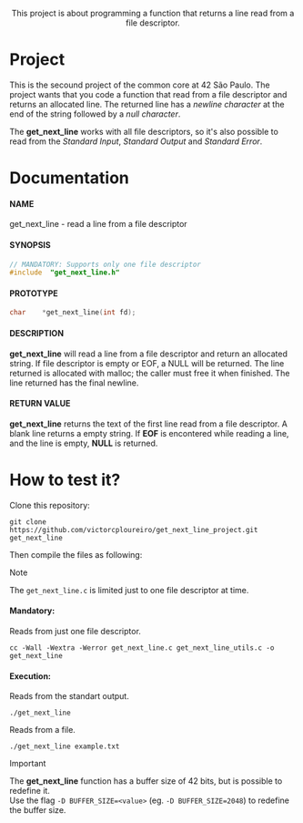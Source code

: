 <p align="center">
  This project is about programming a function that returns a line read from a file descriptor.
</p>

# Project

This is the secound project of the common core at 42 São Paulo. The project wants that you code a function that read from a file descriptor and returns an allocated line. The returned line has a _newline character_ at the end of the string followed by a _null character_.

The **get_next_line** works with all file descriptors, so it's also possible to read from the _Standard Input_, _Standard Output_ and _Standard Error_.

# Documentation

#### NAME

get_next_line - read a line from a file descriptor

#### SYNOPSIS

```c
// MANDATORY: Supports only one file descriptor
#include  "get_next_line.h"
```

#### PROTOTYPE

```c
char    *get_next_line(int fd);
```

#### DESCRIPTION

**get_next_line** will read a line from a file descriptor and return an allocated string. If file descriptor is empty or EOF, a NULL will be returned. The line returned is allocated with malloc; the caller must free it when finished. The line returned has the final newline.

#### RETURN VALUE

**get_next_line** returns the text of the first line read from a file descriptor. A blank line returns a empty string. If **EOF** is encontered while reading a line, and the line is empty, **NULL** is returned.

# How to test it?

Clone this repository:

```shell
git clone https://github.com/victorcploureiro/get_next_line_project.git get_next_line
```

Then compile the files as following:

> [!NOTE]
> The `get_next_line.c` is limited just to one file descriptor at time.

#### Mandatory:

Reads from just one file descriptor.

```shell
cc -Wall -Wextra -Werror get_next_line.c get_next_line_utils.c -o get_next_line
```

#### Execution:

Reads from the standart output.

```shell
./get_next_line
```

Reads from a file.

```shell
./get_next_line example.txt
```

> [!IMPORTANT]
> The **get_next_line** function has a buffer size of 42 bits, but is possible to redefine it.<br>
> Use the flag `-D BUFFER_SIZE=<value>` (eg. `-D BUFFER_SIZE=2048`) to redefine the buffer size.
